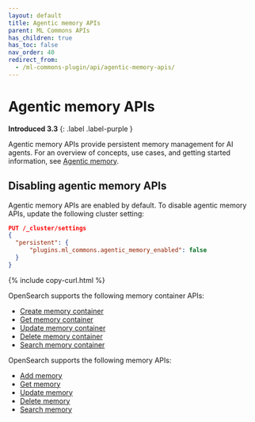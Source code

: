 ```yaml
---
layout: default
title: Agentic memory APIs
parent: ML Commons APIs
has_children: true
has_toc: false
nav_order: 40
redirect_from: 
  - /ml-commons-plugin/api/agentic-memory-apis/
---
```


# Agentic memory APIs
**Introduced 3.3**
{: .label .label-purple }

Agentic memory APIs provide persistent memory management for AI agents. For an overview of concepts, use cases, and getting started information, see [Agentic memory]({{site.url}}{{site.baseurl}}/ml-commons-plugin/agentic-memory/).

## Disabling agentic memory APIs

Agentic memory APIs are enabled by default. To disable agentic memory APIs, update the following cluster setting:

```json
PUT /_cluster/settings
{
  "persistent": {
      "plugins.ml_commons.agentic_memory_enabled": false
  }
}
```
{% include copy-curl.html %}

OpenSearch supports the following memory container APIs:

- [Create memory container]({{site.url}}{{site.baseurl}}/ml-commons-plugin/api/agentic-memory-apis/create-memory-container/)
- [Get memory container]({{site.url}}{{site.baseurl}}/ml-commons-plugin/api/agentic-memory-apis/get-memory-container/)
- [Update memory container]({{site.url}}{{site.baseurl}}/ml-commons-plugin/api/agentic-memory-apis/update-memory-container/)
- [Delete memory container]({{site.url}}{{site.baseurl}}/ml-commons-plugin/api/agentic-memory-apis/delete-memory-container/)
- [Search memory container]({{site.url}}{{site.baseurl}}/ml-commons-plugin/api/agentic-memory-apis/search-memory-container/)

OpenSearch supports the following memory APIs:

- [Add memory]({{site.url}}{{site.baseurl}}/ml-commons-plugin/api/agentic-memory-apis/add-memory/)
- [Get memory]({{site.url}}{{site.baseurl}}/ml-commons-plugin/api/agentic-memory-apis/get-memory/)
- [Update memory]({{site.url}}{{site.baseurl}}/ml-commons-plugin/api/agentic-memory-apis/update-memory/)
- [Delete memory]({{site.url}}{{site.baseurl}}/ml-commons-plugin/api/agentic-memory-apis/delete-memory/)
- [Search memory]({{site.url}}{{site.baseurl}}/ml-commons-plugin/api/agentic-memory-apis/search-memory/)